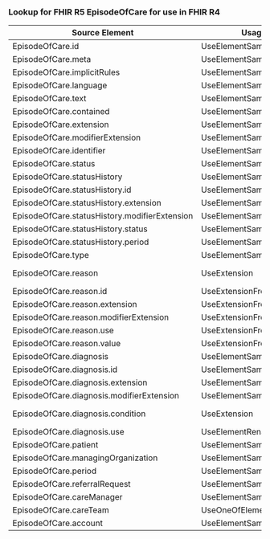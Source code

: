 ### Lookup for FHIR R5 EpisodeOfCare for use in FHIR R4

| Source Element | Usage | Target |
| -------------- | ----- | ------ |
| EpisodeOfCare.id | UseElementSameName | EpisodeOfCare.id |
| EpisodeOfCare.meta | UseElementSameName | EpisodeOfCare.meta |
| EpisodeOfCare.implicitRules | UseElementSameName | EpisodeOfCare.implicitRules |
| EpisodeOfCare.language | UseElementSameName | EpisodeOfCare.language |
| EpisodeOfCare.text | UseElementSameName | EpisodeOfCare.text |
| EpisodeOfCare.contained | UseElementSameName | EpisodeOfCare.contained |
| EpisodeOfCare.extension | UseElementSameName | EpisodeOfCare.extension |
| EpisodeOfCare.modifierExtension | UseElementSameName | EpisodeOfCare.modifierExtension |
| EpisodeOfCare.identifier | UseElementSameName | EpisodeOfCare.identifier |
| EpisodeOfCare.status | UseElementSameName | EpisodeOfCare.status |
| EpisodeOfCare.statusHistory | UseElementSameName | EpisodeOfCare.statusHistory |
| EpisodeOfCare.statusHistory.id | UseElementSameName | EpisodeOfCare.statusHistory.id |
| EpisodeOfCare.statusHistory.extension | UseElementSameName | EpisodeOfCare.statusHistory.extension |
| EpisodeOfCare.statusHistory.modifierExtension | UseElementSameName | EpisodeOfCare.statusHistory.modifierExtension |
| EpisodeOfCare.statusHistory.status | UseElementSameName | EpisodeOfCare.statusHistory.status |
| EpisodeOfCare.statusHistory.period | UseElementSameName | EpisodeOfCare.statusHistory.period |
| EpisodeOfCare.type | UseElementSameName | EpisodeOfCare.type |
| EpisodeOfCare.reason | UseExtension | http://hl7.org/fhir/5.0/StructureDefinition/extension-EpisodeOfCare.reason |
| EpisodeOfCare.reason.id | UseExtensionFromAncestor | - |
| EpisodeOfCare.reason.extension | UseExtensionFromAncestor | - |
| EpisodeOfCare.reason.modifierExtension | UseExtensionFromAncestor | - |
| EpisodeOfCare.reason.use | UseExtensionFromAncestor | - |
| EpisodeOfCare.reason.value | UseExtensionFromAncestor | - |
| EpisodeOfCare.diagnosis | UseElementSameName | EpisodeOfCare.diagnosis |
| EpisodeOfCare.diagnosis.id | UseElementSameName | EpisodeOfCare.diagnosis.id |
| EpisodeOfCare.diagnosis.extension | UseElementSameName | EpisodeOfCare.diagnosis.extension |
| EpisodeOfCare.diagnosis.modifierExtension | UseElementSameName | EpisodeOfCare.diagnosis.modifierExtension |
| EpisodeOfCare.diagnosis.condition | UseExtension | http://hl7.org/fhir/5.0/StructureDefinition/extension-EpisodeOfCare.diagnosis.condition |
| EpisodeOfCare.diagnosis.use | UseElementRenamed | EpisodeOfCare.diagnosis.role |
| EpisodeOfCare.patient | UseElementSameName | EpisodeOfCare.patient |
| EpisodeOfCare.managingOrganization | UseElementSameName | EpisodeOfCare.managingOrganization |
| EpisodeOfCare.period | UseElementSameName | EpisodeOfCare.period |
| EpisodeOfCare.referralRequest | UseElementSameName | EpisodeOfCare.referralRequest |
| EpisodeOfCare.careManager | UseElementSameName | EpisodeOfCare.careManager |
| EpisodeOfCare.careTeam | UseOneOfElements | EpisodeOfCare.team,EpisodeOfCare.team |
| EpisodeOfCare.account | UseElementSameName | EpisodeOfCare.account |
